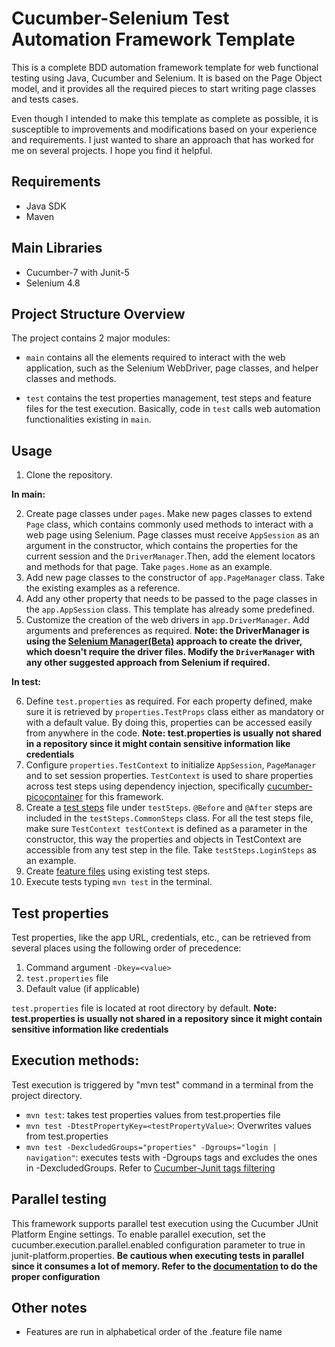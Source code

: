 # Cucumber-Selenium Test Automation Framework Template
This is a complete BDD automation framework template for web functional testing using Java, Cucumber and Selenium.
It is based on the Page Object model, and it provides all the required pieces to start writing page classes and tests cases.

Even though I intended to make this template as complete as possible, it is susceptible to improvements and modifications 
based on your experience and requirements. I just wanted to share an approach that has worked for me on several projects. 
I hope you find it helpful.

## Requirements
- Java SDK
- Maven

## Main Libraries
- Cucumber-7 with Junit-5
- Selenium 4.8


## Project Structure Overview
The project contains 2 major modules: 

- `main` contains all the elements required to interact with the web application, such as the Selenium WebDriver, page classes,
and helper classes and methods. 

- `test` contains the test properties management, test steps and feature files for the test execution. Basically, code 
in `test` calls web automation functionalities existing in `main`.

## Usage
1. Clone the repository. 

**In main:**

2. Create page classes under `pages`. Make new pages classes to extend `Page` class, which contains commonly used methods 
to interact with a web page using Selenium. Page classes must receive `AppSession` as an argument in the constructor, which 
contains the properties for the current session and the `DriverManager`.Then, add the element locators and methods 
for that page. Take `pages.Home` as an example. 
3. Add new page classes to the constructor of `app.PageManager` class. Take the existing examples as a reference.
4. Add any other property that needs to be passed to the page classes in the `app.AppSession` class. This template 
has already some predefined. 
5. Customize the creation of the web drivers in `app.DriverManager`. Add arguments and preferences as required. 
**Note: the DriverManager is using the [Selenium Manager(Beta)](https://www.selenium.dev/documentation/webdriver/getting_started/install_drivers/#1-selenium-manager-beta) approach to create the driver, which doesn't require the
driver files. Modify the `DriverManager` with any other suggested approach from Selenium if required.**

**In test:**

6. Define `test.properties` as required. For each property defined, make sure it is retrieved by `properties.TestProps` 
class either as mandatory or with a default value. By doing this, properties can be accessed easily from anywhere in the code.
**Note: test.properties is usually not shared in a repository since it might contain sensitive information like credentials**
7. Configure `properties.TestContext` to initialize `AppSession`, `PageManager` and to set session properties. `TestContext` is 
used to share properties across test steps using dependency injection, specifically [cucumber-picocontainer](https://cucumber.io/docs/cucumber/state/?lang=java#picocontainer) for this 
framework. 
8. Create a [test steps](https://cucumber.io/docs/cucumber/step-definitions/?lang=java) file under `testSteps`. 
`@Before` and `@After` steps are included in the `testSteps.CommonSteps` class. For all the test steps file, make sure 
`TestContext testContext` is defined as a parameter in the constructor, this way the properties and objects in TestContext 
are accessible from any test step in the file. Take `testSteps.LoginSteps` as an example.
9. Create [feature files](https://cucumber.io/docs/gherkin/reference/#steps) using existing test steps.
10. Execute tests typing `mvn test` in the terminal.

## Test properties
Test properties, like the app URL, credentials, etc., can be retrieved from several places using the following order of precedence:
1. Command argument `-Dkey=<value>`
2. `test.properties` file
3. Default value (if applicable)

`test.properties` file is located at root directory by default. **Note: test.properties is usually not shared in a 
repository since it might contain sensitive information like credentials**

## Execution methods:
Test execution is triggered by "mvn test" command in a terminal from the project directory. 
  - `mvn test`: takes test properties values from test.properties file
  - `mvn test -DtestPropertyKey=<testPropertyValue>`: Overwrites values from test.properties
  - `mvn test -DexcludedGroups="properties" -Dgroups="login | navigation"`: executes tests with -Dgroups tags and 
excludes the ones in -DexcludedGroups. Refer to [Cucumber-Junit tags filtering](https://github.com/cucumber/cucumber-jvm/tree/main/cucumber-junit-platform-engine#tags)

## Parallel testing
This framework supports parallel test execution using the Cucumber JUnit Platform Engine settings.
To enable parallel execution, set the cucumber.execution.parallel.enabled configuration parameter to true in junit-platform.properties.
**Be cautious when executing tests in parallel since it consumes a lot of memory. Refer to the [documentation](https://github.com/cucumber/cucumber-jvm/tree/main/cucumber-junit-platform-engine#parallel-execution) to do the proper configuration**

## Other notes
- Features are run in alphabetical order of the .feature file name

